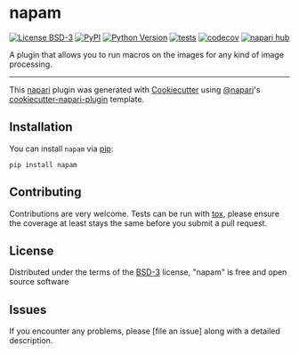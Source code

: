 # napam

[![License BSD-3](https://img.shields.io/pypi/l/napam.svg?color=green)](https://github.com/githubuser/napam/raw/main/LICENSE)
[![PyPI](https://img.shields.io/pypi/v/napam.svg?color=green)](https://pypi.org/project/napam)
[![Python Version](https://img.shields.io/pypi/pyversions/napam.svg?color=green)](https://python.org)
[![tests](https://github.com/githubuser/napam/workflows/tests/badge.svg)](https://github.com/githubuser/napam/actions)
[![codecov](https://codecov.io/gh/githubuser/napam/branch/main/graph/badge.svg)](https://codecov.io/gh/githubuser/napam)
[![napari hub](https://img.shields.io/endpoint?url=https://api.napari-hub.org/shields/napam)](https://napari-hub.org/plugins/napam)

A plugin that allows you to run macros on the images for any kind of image processing.

----------------------------------

This [napari] plugin was generated with [Cookiecutter] using [@napari]'s [cookiecutter-napari-plugin] template.

<!--
Don't miss the full getting started guide to set up your new package:
https://github.com/napari/cookiecutter-napari-plugin#getting-started

and review the napari docs for plugin developers:
https://napari.org/stable/plugins/index.html
-->

## Installation

You can install `napam` via [pip]:

    pip install napam

## Contributing

Contributions are very welcome. Tests can be run with [tox], please ensure
the coverage at least stays the same before you submit a pull request.

## License

Distributed under the terms of the [BSD-3] license,
"napam" is free and open source software

## Issues

If you encounter any problems, please [file an issue] along with a detailed description.

[napari]: https://github.com/napari/napari
[Cookiecutter]: https://github.com/audreyr/cookiecutter
[@napari]: https://github.com/napari
[MIT]: http://opensource.org/licenses/MIT
[BSD-3]: http://opensource.org/licenses/BSD-3-Clause
[GNU GPL v3.0]: http://www.gnu.org/licenses/gpl-3.0.txt
[GNU LGPL v3.0]: http://www.gnu.org/licenses/lgpl-3.0.txt
[Apache Software License 2.0]: http://www.apache.org/licenses/LICENSE-2.0
[Mozilla Public License 2.0]: https://www.mozilla.org/media/MPL/2.0/index.txt
[cookiecutter-napari-plugin]: https://github.com/napari/cookiecutter-napari-plugin

[napari]: https://github.com/napari/napari
[tox]: https://tox.readthedocs.io/en/latest/
[pip]: https://pypi.org/project/pip/
[PyPI]: https://pypi.org/

